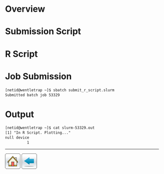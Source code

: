 # Overview

# Submission Script

# R Script

# Job Submission
```
[netid@wentletrap ~]$ sbatch submit_r_script.slurm 
Submitted batch job 53329
```
# Output
```
[netid@wentletrap ~]$ cat slurm-53329.out 
[1] "In R Script. Plotting..."
null device 
          1 
```


*****

[![](/Images/home.png)](https://ua-researchcomputing-hpc.github.io/) 
[![](/Images/back.png)](../)
